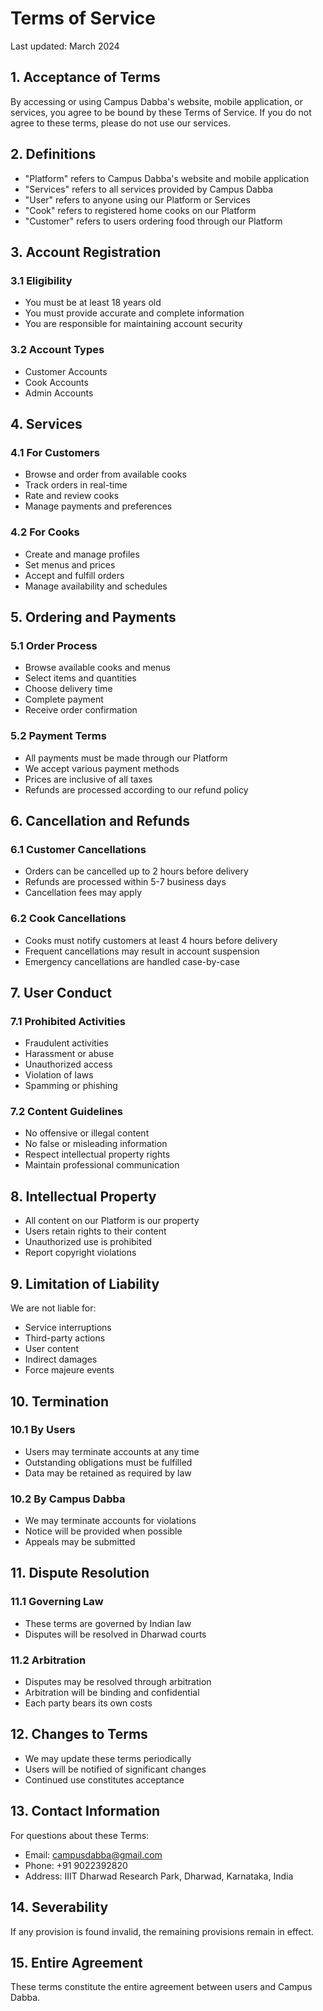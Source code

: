 # Terms of Service

Last updated: March 2024

## 1. Acceptance of Terms

By accessing or using Campus Dabba's website, mobile application, or services, you agree to be bound by these Terms of Service. If you do not agree to these terms, please do not use our services.

## 2. Definitions

- "Platform" refers to Campus Dabba's website and mobile application
- "Services" refers to all services provided by Campus Dabba
- "User" refers to anyone using our Platform or Services
- "Cook" refers to registered home cooks on our Platform
- "Customer" refers to users ordering food through our Platform

## 3. Account Registration

### 3.1 Eligibility
- You must be at least 18 years old
- You must provide accurate and complete information
- You are responsible for maintaining account security

### 3.2 Account Types
- Customer Accounts
- Cook Accounts
- Admin Accounts

## 4. Services

### 4.1 For Customers
- Browse and order from available cooks
- Track orders in real-time
- Rate and review cooks
- Manage payments and preferences

### 4.2 For Cooks
- Create and manage profiles
- Set menus and prices
- Accept and fulfill orders
- Manage availability and schedules

## 5. Ordering and Payments

### 5.1 Order Process
- Browse available cooks and menus
- Select items and quantities
- Choose delivery time
- Complete payment
- Receive order confirmation

### 5.2 Payment Terms
- All payments must be made through our Platform
- We accept various payment methods
- Prices are inclusive of all taxes
- Refunds are processed according to our refund policy

## 6. Cancellation and Refunds

### 6.1 Customer Cancellations
- Orders can be cancelled up to 2 hours before delivery
- Refunds are processed within 5-7 business days
- Cancellation fees may apply

### 6.2 Cook Cancellations
- Cooks must notify customers at least 4 hours before delivery
- Frequent cancellations may result in account suspension
- Emergency cancellations are handled case-by-case

## 7. User Conduct

### 7.1 Prohibited Activities
- Fraudulent activities
- Harassment or abuse
- Unauthorized access
- Violation of laws
- Spamming or phishing

### 7.2 Content Guidelines
- No offensive or illegal content
- No false or misleading information
- Respect intellectual property rights
- Maintain professional communication

## 8. Intellectual Property

- All content on our Platform is our property
- Users retain rights to their content
- Unauthorized use is prohibited
- Report copyright violations

## 9. Limitation of Liability

We are not liable for:
- Service interruptions
- Third-party actions
- User content
- Indirect damages
- Force majeure events

## 10. Termination

### 10.1 By Users
- Users may terminate accounts at any time
- Outstanding obligations must be fulfilled
- Data may be retained as required by law

### 10.2 By Campus Dabba
- We may terminate accounts for violations
- Notice will be provided when possible
- Appeals may be submitted

## 11. Dispute Resolution

### 11.1 Governing Law
- These terms are governed by Indian law
- Disputes will be resolved in Dharwad courts

### 11.2 Arbitration
- Disputes may be resolved through arbitration
- Arbitration will be binding and confidential
- Each party bears its own costs

## 12. Changes to Terms

- We may update these terms periodically
- Users will be notified of significant changes
- Continued use constitutes acceptance

## 13. Contact Information

For questions about these Terms:
- Email: campusdabba@gmail.com
- Phone: +91 9022392820
- Address: IIIT Dharwad Research Park, Dharwad, Karnataka, India

## 14. Severability

If any provision is found invalid, the remaining provisions remain in effect.

## 15. Entire Agreement

These terms constitute the entire agreement between users and Campus Dabba. 